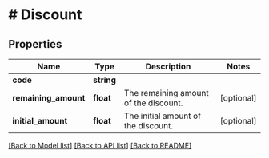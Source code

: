 # # Discount

## Properties

Name | Type | Description | Notes
------------ | ------------- | ------------- | -------------
**code** | **string** |  |
**remaining_amount** | **float** | The remaining amount of the discount. | [optional]
**initial_amount** | **float** | The initial amount of the discount. | [optional]

[[Back to Model list]](../../README.md#models) [[Back to API list]](../../README.md#endpoints) [[Back to README]](../../README.md)

